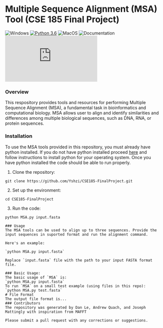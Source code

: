 # Multiple Sequence Alignment (MSA) Tool (CSE 185 Final Project)
![Windows](https://svgshare.com/i/ZhY.svg) [![Python 3.6](https://img.shields.io/badge/python-3.6-blue.svg)](https://www.python.org/downloads/release/python-360/) ![MacOS](https://github.com/scrapy/scrapy/workflows/macOS/badge.svg) ![Documentation](https://readthedocs.org/projects/ansicolortags/badge/?version=latest) ![Latest Realease](https://badgen.net/github/release/Naereen/Strapdown.js)
### Overview 
This respository provides tools and resources for performing Multiple Sequence Alignment (MSA), a fundamental task in bioinformatics and computational biology. MSA allows user to align and identify similarities and differences among multiple biological sequences, such as DNA, RNA, or protein sequences. 

### Installation 
To use the MSA tools provided in this repository, you must already have python installed. If you do not have python installed proceed [here](https://www.python.org/downloads/) and follow instructions to install python for your operating system. Once you have python installed the code should be able to run properly.
1. Clone the repository:
```
git clone https://github.com/Yshzi/CSE185-FinalProject.git
```
2. Set up the environment:
```
cd CSE185-FinalProject
```
3. Run the code: 
```
python MSA.py input.fasta

### Usage 
The MSA tools can be used to align up to three sequences. Provide the input sequences in suported format and run the alignment command. 

Here's an example:

`python MSA.py input.fasta`

Replace `input.fasta` file with the path to your input FASTA format file. 

### Basic Usage:
The basic usage of `MSA` is:
`python MSA.py input.fasta`
To run `MSA` on a small test example (using files in this repo):
`python MSA.py test.fasta`
# File Format
The output file format is...
### Contributors 
The repository was generated by Dan Le, Andrew Quach, and Joseph Mattingly with inspiration from MAFFT

Please submit a pull request with any corrections or suggestions.
